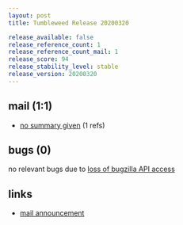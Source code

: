 ```yaml
---
layout: post
title: Tumbleweed Release 20200320

release_available: false
release_reference_count: 1
release_reference_count_mail: 1
release_score: 94
release_stability_level: stable
release_version: 20200320
---
```


## mail (1:1)

- [no summary given](https://github.com/boombatower/tumbleweed-review/issues/10) (1 refs)

## bugs (0)

<!--more-->

no relevant bugs due to [loss of bugzilla API access](https://bugzilla.opensuse.org/show_bug.cgi?id=1157722)



## links

- [mail announcement](https://github.com/boombatower/tumbleweed-review/issues/10)
